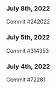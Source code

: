 ### July 8th, 2022

Commit #242022

### July 5th, 2022

Commit #314353


### July 4th, 2022

Commit #72281
